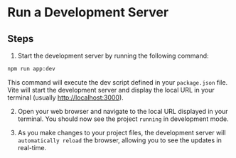 # Run a Development Server

## Steps

1. Start the development server by running the following command:

```bash
npm run app:dev
```

This command will execute the dev script defined in your `package.json` file. Vite will start the development server and display the local URL in your terminal (usually [http://localhost:3000](http://localhost:3000)).

2. Open your web browser and navigate to the local URL displayed in your terminal. You should now see the project `running` in development mode.

3. As you make changes to your project files, the development server will `automatically reload` the browser, allowing you to see the updates in real-time.
